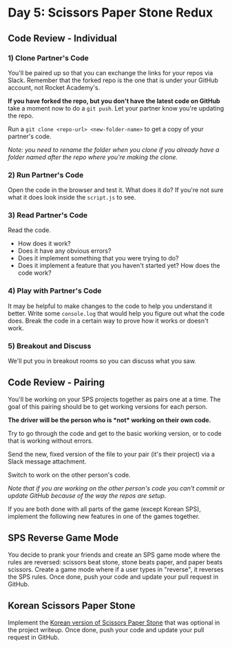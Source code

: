 # Day 5: Scissors Paper Stone Redux

## Code Review - Individual

### 1\) Clone Partner's Code

You'll be paired up so that you can exchange the links for your repos via Slack. Remember that the forked repo is the one that is under your GitHub account, not Rocket Academy's.

**If you have forked the repo, but you don't have the latest code on GitHub** take a moment now to do a `git push`. Let your partner know you're updating the repo. 

Run a `git clone <repo-url> <new-folder-name>` to get a copy of your partner's code.

_Note: you need to rename the folder when you clone if you already have a folder named after the repo where you're making the clone._

### 2\) Run Partner's Code

Open the code in the browser and test it. What does it do? If you're not sure what it does look inside the `script.js` to see.

### 3\) Read Partner's Code

Read the code.

* How does it work?
* Does it have any obvious errors?
* Does it implement something that you were trying to do? 
* Does it implement a feature that you haven't started yet? How does the code work?

### 4\) Play with Partner's Code

It may be helpful to make changes to the code to help you understand it better. Write some `console.log` that would help you figure out what the code does. Break the code in a certain way to prove how it works or doesn't work.

### 5\) Breakout and Discuss

We'll put you in breakout rooms so you can discuss what you saw. 

## Code Review - Pairing

You'll be working on your SPS projects together as pairs one at a time. The goal of this pairing should be to get working versions for each person.

**The driver will be the person who is \*not\* working on their own code.**

Try to go through the code and get to the basic working version, or to code that is working without errors.

Send the new, fixed version of the file to your pair \(it's their project\) via a Slack message attachment.

Switch to work on the other person's code.

_Note that if you are working on the other person's code you can't commit or update GitHub because of the way the repos are setup._

If you are both done with all parts of the game \(except Korean SPS\), implement the following new features in one of the games together.

## SPS Reverse Game Mode

You decide to prank your friends and create an SPS game mode where the rules are reversed: scissors beat stone, stone beats paper, and paper beats scissors. Create a game mode where if a user types in "reverse", it reverses the SPS rules. Once done, push your code and update your pull request in GitHub.

## Korean Scissors Paper Stone

Implement the [Korean version of Scissors Paper Stone](../projects/project-1-scissors-paper-stone.md#optional-korean-scissors-paper-stone) that was optional in the project writeup. Once done, push your code and update your pull request in GitHub.


